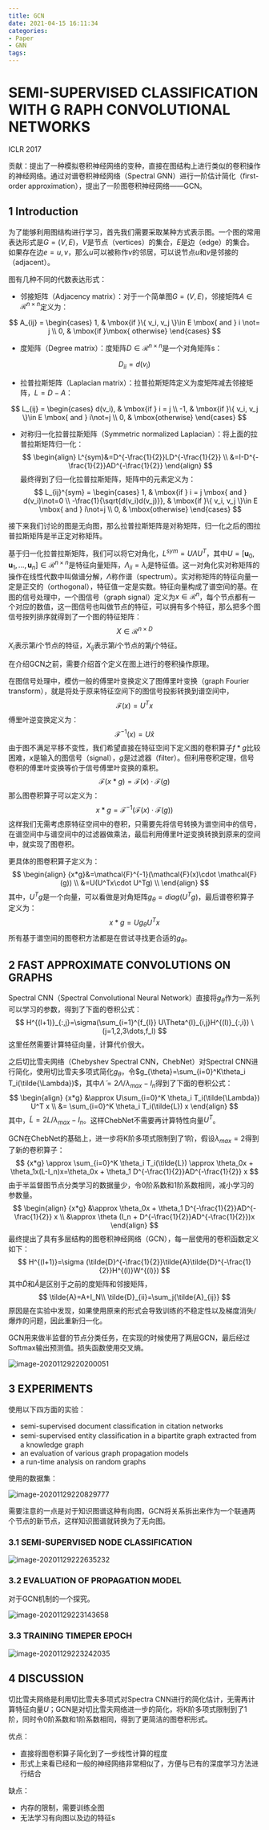 ```yaml
---
title: GCN
date: 2021-04-15 16:11:34
categories:
- Paper
- GNN
tags:
---
```


# SEMI-SUPERVISED CLASSIFICATION WITH G RAPH CONVOLUTIONAL NETWORKS

ICLR 2017

贡献：提出了一种模拟卷积神经网络的变种，直接在图结构上进行类似的卷积操作的神经网络。通过对谱卷积神经网络（Spectral GNN）进行一阶估计简化（ﬁrst-order approximation），提出了一阶图卷积神经网络——GCN。

<!--more-->

## 1 Introduction

为了能够利用图结构进行学习，首先我们需要采取某种方式表示图。一个图的常用表达形式是$G=(V,E)$，$V$是节点（vertices）的集合，$E$是边（edge）的集合。如果存在边$e=u,v$，那么$u$可以被称作$v$的邻居，可以说节点$u$和$v$是邻接的（adjacent）。

图有几种不同的代数表达形式：

- 邻接矩阵（Adjacency matrix）：对于一个简单图$G=(V,E)$，邻接矩阵$A\in \mathcal{R}^{n\times n}$定义为：

$$
A_{ij} =
\begin{cases}
1,  & \mbox{if }\{ v_i, v_j \}\in E \mbox{ and } i \not= j \\
0, & \mbox{if }\mbox{ otherwise}
\end{cases}
$$

- 度矩阵（Degree matrix）：度矩阵$D\in \mathcal{R}^{n\times n}$是一个对角矩阵s：

$$
D_{ii}=d(v_i)
$$

- 拉普拉斯矩阵（Laplacian matrix）：拉普拉斯矩阵定义为度矩阵减去邻接矩阵，$L=D-A$：

$$
L_{ij} =
\begin{cases}
d(v_i),  & \mbox{if } i = j \\
-1, & \mbox{if }\{ v_i, v_j \}\in E \mbox{ and } i\not=j \\
0, & \mbox{otherwise}
\end{cases}
$$

- 对称归一化拉普拉斯矩阵（Symmetric normalized Laplacian）：将上面的拉普拉斯矩阵归一化：
  $$
  \begin{align}
  L^{sym}&=D^{-\frac{1}{2}}LD^{-\frac{1}{2}} \\
  &=I-D^{-\frac{1}{2}}AD^{-\frac{1}{2}}
  \end{align}
  $$
  最终得到了归一化拉普拉斯矩阵，矩阵中的元素定义为：
  $$
  L_{ij}^{sym} =
  \begin{cases}
  1,  & \mbox{if } i = j \mbox{ and } d(v_i)\not=0 \\
  -\frac{1}{\sqrt{d(v_i)d(v_j)}}, & \mbox{if }\{ v_i, v_j \}\in E \mbox{ and } i\not=j \\
  0, & \mbox{otherwise}
  \end{cases}
  $$

接下来我们讨论的图是无向图，那么拉普拉斯矩阵是对称矩阵，归一化之后的图拉普拉斯矩阵是半正定对称矩阵。

基于归一化拉普拉斯矩阵，我们可以将它对角化，$L^{sym}=U\Lambda U^T$，其中$U=[\mathbf{u}_0,\mathbf{u}_1, \dots,\mathbf{u}_n]\in \mathcal{R}^{n\times n}$是特征向量矩阵，$\Lambda_{ii}=\lambda_i$是特征值。这一对角化实对称矩阵的操作在线性代数中叫做谱分解，$\Lambda$称作谱（spectrum）。实对称矩阵的特征向量一定是正交的（orthogonal），特征值一定是实数。特征向量构成了谱空间的基。在图的信号处理中，一个图信号（graph signal）定义为$x\in \mathcal{R}^n$，每个节点都有一个对应的数值，这一图信号也叫做节点的特征，可以拥有多个特征，那么把多个图信号按列排序就得到了一个图的特征矩阵：
$$
X\in \mathcal{R}^{n\times D}
$$
$X_i$表示第$i$个节点的特征，$X_{ij}$表示第$i$个节点的第$j$个特征。

在介绍GCN之前，需要介绍首个定义在图上进行的卷积操作原理。

在图信号处理中，模仿一般的傅里叶变换定义了图傅里叶变换（graph Fourier transform），就是将处于原来特征空间下的图信号投影转换到谱空间中，
$$
\mathcal{F}(x)=U^Tx
$$
傅里叶逆变换定义为：
$$
\mathcal{F}^{-1}(x)=U\hat{x}
$$
由于图不满足平移不变性，我们希望直接在特征空间下定义图的卷积算子$f*g$比较困难，$x$是输入的图信号（signal），$g$是过滤器（filter）。但利用卷积定理，信号卷积的傅里叶变换等价于信号傅里叶变换的乘积。
$$
\mathcal{F}({x*g})=\mathcal{F}(x)\cdot \mathcal{F}(g)
$$
那么图卷积算子可以定义为：
$$
{x*g}=\mathcal{F}^{-1}(\mathcal{F}(x)\cdot \mathcal{F}(g))
$$
这样我们无需考虑原特征空间中的卷积，只需要先将信号转换为谱空间中的信号，在谱空间中与谱空间中的过滤器做乘法，最后利用傅里叶逆变换转换到原来的空间中，就实现了图卷积。

更具体的图卷积算子定义为：
$$
\begin{align}
{x*g}&=\mathcal{F}^{-1}(\mathcal{F}(x)\cdot \mathcal{F}(g)) \\
&=U(U^Tx\cdot U^Tg) \\
\end{align}
$$
其中，$U^Tg$是一个向量，可以看做是对角矩阵$g_{\theta}=diag(U^Tg)$，最后谱卷积算子定义为：
$$
{x*g}=Ug_{\theta}U^Tx
$$
所有基于谱空间的图卷积方法都是在尝试寻找更合适的$g_{\theta}$。

## 2 FAST APPROXIMATE CONVOLUTIONS ON GRAPHS

Spectral CNN（Spectral Convolutional Neural Network）直接将$g_{\theta}$作为一系列可以学习的参数，得到了下面的卷积公式：
$$
H^{(l+1)}_{:,j}=\sigma(\sum_{i=1}^{f_{l}} U\Theta^{l}_{i,j}H^{(l)}_{:,i}) \ (j=1,2,3\dots,f_l)
$$
这里任然需要计算特征向量，计算代价很大。

之后切比雪夫网络（Chebyshev Spectral CNN，ChebNet）对Spectral CNN进行简化，使用切比雪夫多项式简化$g_{\theta}$，令$g_{\theta}=\sum_{i=0}^K\theta_i T_i(\tilde{\Lambda})$，其中$\tilde{\Lambda}=2\Lambda/\lambda_{max}-I_n$得到了下面的卷积公式：
$$
\begin{align}
{x*g} &\approx U\sum_{i=0}^K \theta_i T_i(\tilde{\Lambda}) U^T x \\
&= \sum_{i=0}^K \theta_i T_i(\tilde{L}) x
\end{align}
$$
其中，$\tilde{L}=2L/\lambda_{max}-I_n$。这样ChebNet不需要再计算特性向量$U^T$。

GCN在ChebNet的基础上，进一步将K阶多项式限制到了1阶，假设$\lambda_{max}=2$得到了新的卷积算子：
$$
{x*g} \approx \sum_{i=0}^K \theta_i T_i(\tilde{L}) \approx \theta_0x + \theta_1x(L-I_n)x=\theta_0x + \theta_1 D^{-\frac{1}{2}}AD^{-\frac{1}{2}} x
$$
由于半监督图节点分类学习的数据量少，令0阶系数和1阶系数相同，减小学习的参数量。
$$
\begin{align}
{x*g} &\approx \theta_0x + \theta_1 D^{-\frac{1}{2}}AD^{-\frac{1}{2}} x \\
&\approx \theta (I_n + D^{-\frac{1}{2}}AD^{-\frac{1}{2}})x
\end{align}
$$
最终提出了具有多层结构的图卷积神经网络（GCN），每一层使用的卷积函数定义如下：
$$
H^{(l+1)}=\sigma (\tilde{D}^{-\frac{1}{2}}\tilde{A}\tilde{D}^{-\frac{1}{2}}H^{(l)}W^{(l)})
$$
其中$\tilde{D}$和$\tilde{A}$是区别于之前的度矩阵和邻接矩阵，
$$
\tilde{A}=A+I_N\\
\tilde{D}_{ii}=\sum_j{\tilde{A}_{ij}}
$$
原因是在实验中发现，如果使用原来的形式会导致训练的不稳定性以及梯度消失/爆炸的问题，因此重新归一化。

GCN用来做半监督的节点分类任务，在实现的时候使用了两层GCN，最后经过Softmax输出预测值。损失函数使用交叉熵。

![image-20201129220200051](GCN/image-20201129220200051.png)

## 3 EXPERIMENTS

使用以下四方面的实验：

- semi-supervised document classiﬁcation in citation networks
- semi-supervised entity classiﬁcation in a bipartite graph extracted from a knowledge graph
- an evaluation of various graph propagation models
- a run-time analysis on random graphs

使用的数据集：

![image-20201129220829777](GCN/image-20201129220829777.png)

需要注意的一点是对于知识图谱这种有向图，GCN将关系拆出来作为一个联通两个节点的新节点，这样知识图谱就转换为了无向图。

### 3.1 SEMI-SUPERVISED NODE CLASSIFICATION

![image-20201129222635232](GCN/image-20201129222635232.png)

### 3.2 EVALUATION OF PROPAGATION MODEL

对于GCN机制的一个探究。

![image-20201129223143658](GCN/image-20201129223143658.png)

### 3.3 TRAINING TIMEPER EPOCH

![image-20201129223242035](GCN/image-20201129223242035.png)

## 4 DISCUSSION

切比雪夫网络是利用切比雪夫多项式对Spectra CNN进行的简化估计，无需再计算特征向量$U$；GCN是对切比雪夫网络进一步的简化，将K阶多项式限制到了1阶，同时令0阶系数和1阶系数相同，得到了更简洁的图卷积形式。

优点：

- 直接将图卷积算子简化到了一步线性计算的程度
- 形式上来看已经和一般的神经网络非常相似了，方便与已有的深度学习方法进行结合

缺点：

- 内存的限制，需要训练全图
- 无法学习有向图以及边的特征s